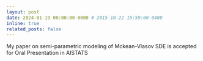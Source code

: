 ```yaml
---
layout: post
date: 2024-01-19 00:00:00-0000 # 2015-10-22 15:59:00-0400
inline: true
related_posts: false
---
```


My paper on semi-parametric modeling of Mckean-Vlasov SDE is accepted for Oral Presentation in AISTATS
